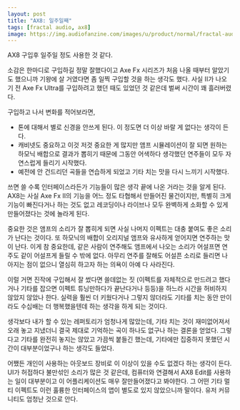 ```yaml
---
layout: post
title: "AX8: 일주일째"
tags: [fractal audio, ax8]
image: https://img.audiofanzine.com/images/u/product/normal/fractal-audio-systems-ax8-244920.jpg
---
```


AX8 구입후 일주일 정도 사용한 것 같다. 

소감은 한마디로 구입하길 정말 잘했다이고 Axe Fx 시리즈가 처음 나올 때부터 알았기도 했으니까 기왕에 살 거였다면 좀 일찍 구입할 것을 하는 생각도 했다. 사실 II가 나오기 전 Axe Fx Ultra를 구입하려고 했던 때도 있었던 것 같은데 벌써 시간이 꽤 흘러버렸다.

구입하고 나서 변화를 적어보라면,

- 톤에 대해서 별로 신경을 안쓰게 된다. 이 정도면 더 이상 바랄 게 없다는 생각이 든다.
- 캐비넷도 중요하고 이것 저것 중요한 게 많지만 앰프 시뮬레이션이 잘 되면 원하는 하모닉 배합으로 결과가 뽑히기 때문에 그동안 어색하다 생각했던 연주들이 모두 자연스럽게 들리기 시작했다.
- 예전에 안 건드리던 곡들을 연습하게 되었고 기타 치는 맛을 다시 느끼기 시작했다.

쓰면 쓸 수록 인터페이스라든가 기능들이 많은 생각 끝에 나온 거라는 것을 알게 된다. AX8는 사실 Axe Fx II의 기능을 어느 정도 타협해서 만들어진 물건이지만, 특별히 크게 기능이 빠진다거나 하는 것도 없고 레코딩이나 라이브나 모두 완벽하게 소화할 수 있게 만들어졌다는 것에 놀라게 된다. 

중요한 것은 앰프의 소리가 잘 뽑히게 되면 사실 나머지 이펙트는 대충 붙여도 좋은 소리가 난다는 것이다. 또 하모닉의 배합이 오리지널 앰프와 유사하게 얻어지면 연주하는 맛이 난다. 이게 참 중요한데, 같은 사람이 연주해도 앰프에서 나오는 소리가 어설프면 연주도 같이 어설프게 들릴 수 밖에 없다. 아무리 연주를 잘해도 어설픈 소리로 들리면 나아지는 점이 없으니 열심히 하고자 하는 의욕이 아예 다 사라진다. 

이럴 거면 진작에 구입해서 잘 썼다면 쓸데없는 짓 (이펙트를 자체적으로 만드려고 했다거나 기타를 잡으면 이펙트 튜닝만하다가 끝난다거나 등등)을 하느라 시간을 허비하지 않았지 않았나 한다. 실력을 훨씬 더 키웠다거나 그렇지 않더라도 기타를 치는 동안 만이라도 수십배는 더 행복했을텐데 하는 생각을 하게 되는 것이다.

생각보다 내가 할 수 있는 레퍼토리가 엄청나게 많았는데, 기타 치는 것이 재미없어져서 오래 놓고 지냈더니 결국 제대로 기억하는 곡이 하나도 없구나 하는 결론을 얻었다. 그렇다고 기타를 완전히 놓지는 않았고 가끔씩 붙들긴 했는데, 기타에만 집중하지 못했던 시간이 대부분이었구나 하는 생각도 들었다.

어쨌든 개인이 사용하는 아웃보드 장비로 이 이상이 있을 수도 없겠다 하는 생각이 든다. UI가 허접하다 불만섞인 소리가 많은 것 같은데, 컴퓨터와 연결해서 AX8 Edit를 사용하는 일이 대부분이고 이 어플리케이션도 매우 잘만들어졌다고 봐야한다. 그 어떤 기타 멀티 이펙트도 이런 훌륭한 인터페이스의 앱이 별도로 있지 않았으니까 말이다. 유저 커뮤니티도 엄청난 것으로 안다. 

